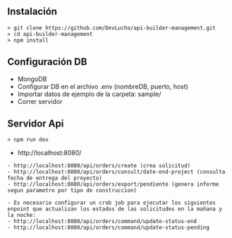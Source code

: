 ## Instalación
```
> git clone https://github.com/DevLucho/api-builder-management.git
> cd api-builder-management
> npm install
```

## Configuración DB
- MongoDB
- Configurar DB en el archivo .env (nombreDB, puerto, host) 
- Importar datos de ejemplo de la carpeta: sample/
- Correr servidor

## Servidor Api
```
> npm run dev

```
- http://localhost:8080/

```
- http://localhost:8080/api/orders/create (crea solicitud)
- http://localhost:8080/api/orders/consult/date-end-project (consulta fecha de entrega del proyecto)
- http://localhost:8080/api/orders/export/pendiente (genera informe segun parametro por tipo de construccion)

- Es necesario configurar un crob job para ejecutar los siguientes enpoint que actualizan los estados de las solicitudes en la mañana y la noche:
- http://localhost:8080/api/orders/command/update-status-end
- http://localhost:8080/api/orders/command/update-status-pending

